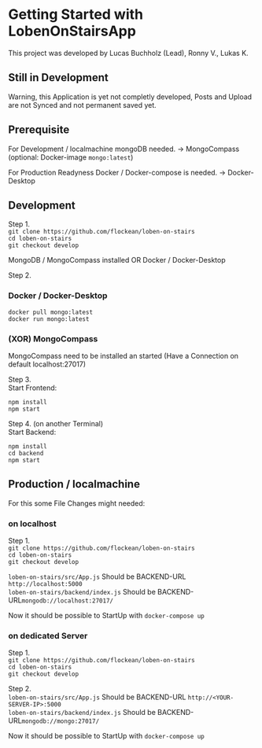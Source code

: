 # Getting Started with LobenOnStairsApp

This project was developed by Lucas Buchholz (Lead), Ronny V., Lukas K.

## Still in Development

Warning, this Application is yet not completly developed, Posts and Upload are not Synced and not permanent saved yet.


## Prerequisite

For Development / localmachine mongoDB needed. -> MongoCompass (optional: Docker-image `mongo:latest`)  

For Production Readyness Docker / Docker-compose is needed. -> Docker-Desktop  

## Development


Step 1.  
`git clone https://github.com/flockean/loben-on-stairs`  
`cd loben-on-stairs`  
`git checkout develop`  


MongoDB / MongoCompass installed OR Docker / Docker-Desktop  

Step 2.  
### Docker / Docker-Desktop

`docker pull mongo:latest`  
`docker run mongo:latest`  

### (XOR) MongoCompass

MongoCompass need to be installed an started (Have a Connection on default localhost:27017)

Step 3.  
Start Frontend:  
```
npm install  
npm start  
```

Step 4. (on another Terminal)  
Start Backend:
```
npm install  
cd backend  
npm start  
```


## Production / localmachine
For this some File Changes might needed:
### on localhost

Step 1.  
`git clone https://github.com/flockean/loben-on-stairs`  
`cd loben-on-stairs`  
`git checkout develop`  

`loben-on-stairs/src/App.js` Should be BACKEND-URL `http://localhost:5000`  
`loben-on-stairs/backend/index.js` Should be BACKEND-URL`mongodb://localhost:27017/`  

Now it should be possible to StartUp with `docker-compose up`

### on dedicated Server


Step 1.  
`git clone https://github.com/flockean/loben-on-stairs`  
`cd loben-on-stairs`  
`git checkout develop`  


Step 2.  
`loben-on-stairs/src/App.js` Should be BACKEND-URL `http://<YOUR-SERVER-IP>:5000`  
`loben-on-stairs/backend/index.js` Should be BACKEND-URL`mongodb://mongo:27017/`  

Now it should be possible to StartUp with `docker-compose up`  
